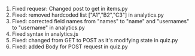 1. Fixed requesr: Changed post to get in items.py
2. Fixed: removed hardcoded list ["A1","B2","C3"] in analytics.py
3. Fixed: corrected field names from "names" to "name" and "usernames" to "username" in analytics.py
4. Fixed syntax in analytics.js
5. Fixed: changed from GET to POST as it's modifying state in quiz.py
6. Fixed: added Body for POST request in quiz.py